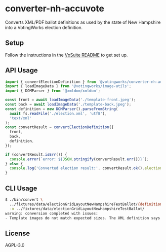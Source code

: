 # converter-nh-accuvote

Converts XML/PDF ballot definitions as used by the state of New Hampshire into a
VotingWorks election definition.

## Setup

Follow the instructions in the [VxSuite README](../../README.md) to get set up.

## API Usage

```ts
import { convertElectionDefinition } from '@votingworks/converter-nh-accuvote';
import { loadImageData } from '@votingworks/image-utils';
import { DOMParser } from '@xmldom/xmldom';

const front = await loadImageData('./template-front.jpeg');
const back = await loadImageData('./template-back.jpeg');
const definition = new DOMParser().parseFromString(
  await fs.readFile('./election.xml', 'utf8'),
  'text/xml'
);
const convertResult = convertElectionDefinition({
  front,
  back,
  definition,
});

if (convertResult.isErr()) {
  console.error(`error: ${JSON.stringify(convertResult.err())}`);
} else {
  console.log('Converted election result:', convertResult.ok().election);
}
```

## CLI Usage

```sh
$ ./bin/convert \
  ../fixtures/data/electionGridLayoutNewHampshireTestBallot/{definition.xml,template.pdf} \
  -o ../fixtures/data/electionGridLayoutNewHampshireTestBallot/
warning: conversion completed with issues:
- Template images do not match expected sizes. The XML definition says the template images should be "legal", but the template images are front="letter" and back="letter".
```

## License

AGPL-3.0
